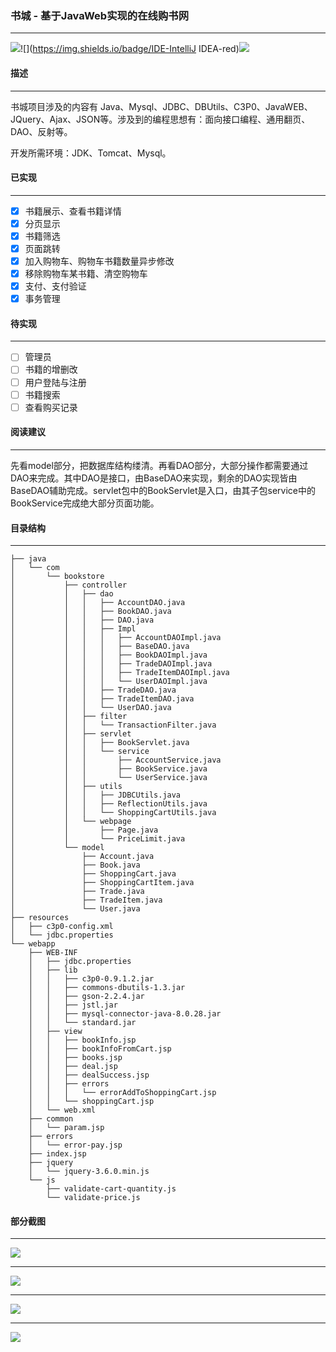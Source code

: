 ### 书城 - 基于JavaWeb实现的在线购书网

----

![](https://img.shields.io/badge/JDK-17-yellow)![](https://img.shields.io/badge/IDE-IntelliJ IDEA-red)![](https://img.shields.io/badge/Database-MySQL-green)

#### 描述

----

书城项目涉及的内容有 Java、Mysql、JDBC、DBUtils、C3P0、JavaWEB、JQuery、Ajax、JSON等。涉及到的编程思想有：面向接口编程、通用翻页、DAO、反射等。

开发所需环境：JDK、Tomcat、Mysql。

#### 已实现

----

- [x] 书籍展示、查看书籍详情
- [x] 分页显示
- [x] 书籍筛选
- [x] 页面跳转
- [x] 加入购物车、购物车书籍数量异步修改
- [x] 移除购物车某书籍、清空购物车
- [x] 支付、支付验证
- [x] 事务管理

#### 待实现

----

- [ ] 管理员
- [ ] 书籍的增删改
- [ ] 用户登陆与注册
- [ ] 书籍搜索
- [ ] 查看购买记录

#### 阅读建议

----

先看model部分，把数据库结构缕清。再看DAO部分，大部分操作都需要通过DAO来完成。其中DAO是接口，由BaseDAO来实现，剩余的DAO实现皆由BaseDAO辅助完成。servlet包中的BookServlet是入口，由其子包service中的BookService完成绝大部分页面功能。

#### 目录结构

----

```
├── java
│   └── com
│       └── bookstore
│           ├── controller
│           │   ├── dao
│           │   │   ├── AccountDAO.java
│           │   │   ├── BookDAO.java
│           │   │   ├── DAO.java
│           │   │   ├── Impl
│           │   │   │   ├── AccountDAOImpl.java
│           │   │   │   ├── BaseDAO.java
│           │   │   │   ├── BookDAOImpl.java
│           │   │   │   ├── TradeDAOImpl.java
│           │   │   │   ├── TradeItemDAOImpl.java
│           │   │   │   └── UserDAOImpl.java
│           │   │   ├── TradeDAO.java
│           │   │   ├── TradeItemDAO.java
│           │   │   └── UserDAO.java
│           │   ├── filter
│           │   │   └── TransactionFilter.java
│           │   ├── servlet
│           │   │   ├── BookServlet.java
│           │   │   └── service
│           │   │       ├── AccountService.java
│           │   │       ├── BookService.java
│           │   │       └── UserService.java
│           │   ├── utils
│           │   │   ├── JDBCUtils.java
│           │   │   ├── ReflectionUtils.java
│           │   │   └── ShoppingCartUtils.java
│           │   └── webpage
│           │       ├── Page.java
│           │       └── PriceLimit.java
│           └── model
│               ├── Account.java
│               ├── Book.java
│               ├── ShoppingCart.java
│               ├── ShoppingCartItem.java
│               ├── Trade.java
│               ├── TradeItem.java
│               └── User.java
├── resources
│   ├── c3p0-config.xml
│   └── jdbc.properties
└── webapp
    ├── WEB-INF
    │   ├── jdbc.properties
    │   ├── lib
    │   │   ├── c3p0-0.9.1.2.jar
    │   │   ├── commons-dbutils-1.3.jar
    │   │   ├── gson-2.2.4.jar
    │   │   ├── jstl.jar
    │   │   ├── mysql-connector-java-8.0.28.jar
    │   │   └── standard.jar
    │   ├── view
    │   │   ├── bookInfo.jsp
    │   │   ├── bookInfoFromCart.jsp
    │   │   ├── books.jsp
    │   │   ├── deal.jsp
    │   │   ├── dealSuccess.jsp
    │   │   ├── errors
    │   │   │   └── errorAddToShoppingCart.jsp
    │   │   └── shoppingCart.jsp
    │   └── web.xml
    ├── common
    │   └── param.jsp
    ├── errors
    │   └── error-pay.jsp
    ├── index.jsp
    ├── jquery
    │   └── jquery-3.6.0.min.js
    └── js
        ├── validate-cart-quantity.js
        └── validate-price.js
```

#### 部分截图

----

![](https://i.drop.cm/a3c9f5354acded33d28dafeee.png)

----

![](https://i.drop.cm/d2e3b7725344ffa087cfa9cef.png)

----

![](https://i.drop.cm/133481d81de03e9317a6f63c6.png)

----

![](https://i.drop.cm/0c399c18a4b069dde7bf710f8.png)